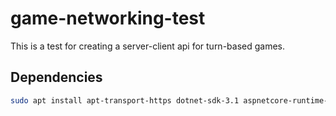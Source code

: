 # game-networking-test

This is a test for creating a server-client api for turn-based games.

## Dependencies

```bash
sudo apt install apt-transport-https dotnet-sdk-3.1 aspnetcore-runtime-3.1
```
